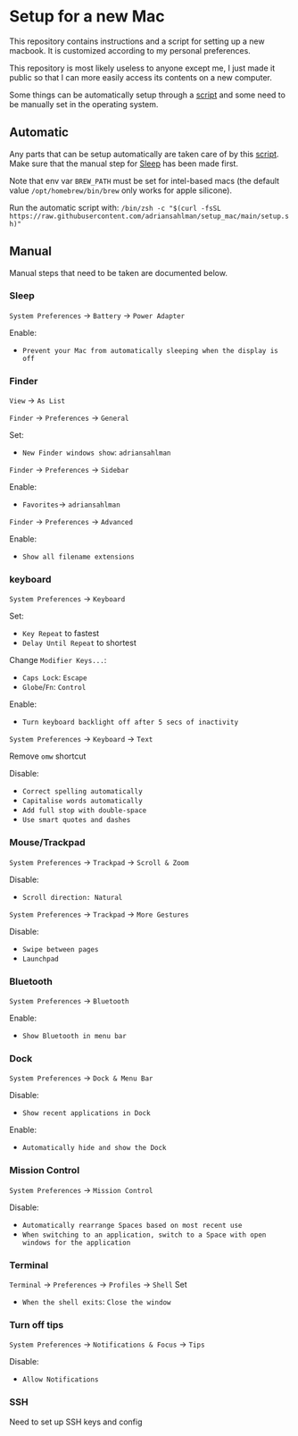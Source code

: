 # Setup for a new Mac
This repository contains instructions and a script for setting up a new macbook. It is customized according to my personal preferences.

This repository is most likely useless to anyone except me, I just made it public so that I can more easily access its contents on a new computer.

Some things can be automatically setup through a [script](/setup) and some need to be manually set in the operating system.

## Automatic
Any parts that can be setup automatically are taken care of by this [script](/setup). Make sure that the manual step for [Sleep](#Sleep) has been made first.

Note that env var `BREW_PATH` must be set for intel-based macs (the default value `/opt/homebrew/bin/brew` only works for apple silicone).

Run the automatic script with:
`/bin/zsh -c "$(curl -fsSL https://raw.githubusercontent.com/adriansahlman/setup_mac/main/setup.sh)"`

## Manual
Manual steps that need to be taken are documented below.

### Sleep
`System Preferences` -> `Battery` -> `Power Adapter`

Enable:
* `Prevent your Mac from automatically sleeping when the display is off`


### Finder
`View` -> `As List`


`Finder` -> `Preferences` -> `General`


Set:
* `New Finder windows show`: `adriansahlman`


`Finder` -> `Preferences` -> `Sidebar`

Enable:
* `Favorites`-> `adriansahlman`


`Finder` -> `Preferences` -> `Advanced`

Enable:
* `Show all filename extensions`

### keyboard
`System Preferences` -> `Keyboard`

Set:
* `Key Repeat` to fastest
* `Delay Until Repeat` to shortest

Change `Modifier Keys...`:
* `Caps Lock`: `Escape`
* `Globe`/`Fn`: `Control`

Enable:
* `Turn keyboard backlight off after 5 secs of inactivity`

`System Preferences` -> `Keyboard` -> `Text`

Remove `omw` shortcut

Disable:
* `Correct spelling automatically`
* `Capitalise words automatically`
* `Add full stop with double-space`
* `Use smart quotes and dashes`


### Mouse/Trackpad
`System Preferences` -> `Trackpad` -> `Scroll & Zoom`

Disable:
* `Scroll direction: Natural`

`System Preferences` -> `Trackpad` -> `More Gestures`

Disable:
* `Swipe between pages`
* `Launchpad`


### Bluetooth
`System Preferences` -> `Bluetooth`

Enable:
* `Show Bluetooth in menu bar`


### Dock
`System Preferences` -> `Dock & Menu Bar`

Disable:
* `Show recent applications in Dock`

Enable:
* `Automatically hide and show the Dock`

### Mission Control
`System Preferences` -> `Mission Control`

Disable:
* `Automatically rearrange Spaces based on most recent use`
* `When switching to an application, switch to a Space with open windows for the application`


### Terminal
`Terminal` -> `Preferences` -> `Profiles` -> `Shell`
Set
* `When the shell exits`: `Close the window`


### Turn off tips
`System Preferences` -> `Notifications & Focus` -> `Tips`

Disable:
* `Allow Notifications`


### SSH
Need to set up SSH keys and config
